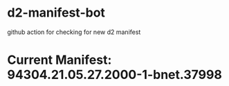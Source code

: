 # d2-manifest-bot
github action for checking for new d2 manifest

# Current Manifest: 94304.21.05.27.2000-1-bnet.37998